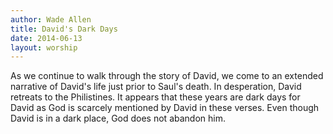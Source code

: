 ```yaml
---
author: Wade Allen
title: David's Dark Days
date: 2014-06-13
layout: worship
---
```


As we continue to walk through the story of David, we come to an extended narrative of David's life just prior to Saul's death. In desperation, David retreats to the Philistines. It appears that these years are dark days for David as God is scarcely mentioned by David in these verses. Even though David is in a dark place, God does not abandon him.

